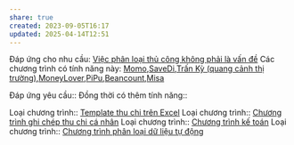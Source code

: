 ```yaml
---
share: true
created: 2023-09-05T16:17
updated: 2025-04-14T12:51
---
```

Đáp ứng cho nhu cầu: [Việc phân loại thủ công không phải là vấn đề](../../1%20Nhu%20c%E1%BA%A7u%20ng%C6%B0%E1%BB%9Di%20d%C3%B9ng/C%C3%A1ch%20ph%C3%A2n%20lo%E1%BA%A1i/Vi%E1%BB%87c%20ph%C3%A2n%20lo%E1%BA%A1i%20th%E1%BB%A7%20c%C3%B4ng%20kh%C3%B4ng%20ph%E1%BA%A3i%20l%C3%A0%20v%E1%BA%A5n%20%C4%91%E1%BB%81.md)
Các chương trình có tính năng này: [Momo](Momo.md),[SaveDi](../../5%20T%C3%AAn%20ch%C6%B0%C6%A1ng%20tr%C3%ACnh/SaveDi.md),[Trấn Kỳ (quang cảnh thị trường)](../../5%20T%C3%AAn%20ch%C6%B0%C6%A1ng%20tr%C3%ACnh/Tr%E1%BA%A5n%20K%E1%BB%B3%20(quang%20c%E1%BA%A3nh%20th%E1%BB%8B%20tr%C6%B0%E1%BB%9Dng).md),[MoneyLover](../../5%20T%C3%AAn%20ch%C6%B0%C6%A1ng%20tr%C3%ACnh/App%20qu%E1%BA%A3n%20l%C3%BD%20chi%20ti%C3%AAu/MoneyLover.md),[PiPu](../../5%20T%C3%AAn%20ch%C6%B0%C6%A1ng%20tr%C3%ACnh/App%20qu%E1%BA%A3n%20l%C3%BD%20chi%20ti%C3%AAu/PiPu.md),[Beancount](../../5%20T%C3%AAn%20ch%C6%B0%C6%A1ng%20tr%C3%ACnh/K%E1%BA%BF%20to%C3%A1n/Beancount.md),[Misa](../../5%20T%C3%AAn%20ch%C6%B0%C6%A1ng%20tr%C3%ACnh/K%E1%BA%BF%20to%C3%A1n/Misa.md)

Đáp ứng yêu cầu:: 
Đồng thời có thêm tính năng::

Loại chương trình:: [Template thu chi trên Excel](../../4%20Lo%E1%BA%A1i%20ch%C6%B0%C6%A1ng%20tr%C3%ACnh/Template%20thu%20chi%20tr%C3%AAn%20Excel.md)
Loại chương trình:: [Chương trình ghi chép thu chi cá nhân](../../4%20Lo%E1%BA%A1i%20ch%C6%B0%C6%A1ng%20tr%C3%ACnh/Ch%C6%B0%C6%A1ng%20tr%C3%ACnh%20ghi%20ch%C3%A9p%20thu%20chi%20c%C3%A1%20nh%C3%A2n.md)
Loại chương trình:: [Chương trình kế toán](../../4%20Lo%E1%BA%A1i%20ch%C6%B0%C6%A1ng%20tr%C3%ACnh/Ch%C6%B0%C6%A1ng%20tr%C3%ACnh%20k%E1%BA%BF%20to%C3%A1n.md)
Loại chương trình:: [Chương trình phân loại dữ liệu tự động](../../4%20Lo%E1%BA%A1i%20ch%C6%B0%C6%A1ng%20tr%C3%ACnh/Ch%C6%B0%C6%A1ng%20tr%C3%ACnh%20ph%C3%A2n%20lo%E1%BA%A1i%20d%E1%BB%AF%20li%E1%BB%87u%20t%E1%BB%B1%20%C4%91%E1%BB%99ng.md)
